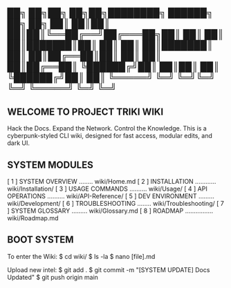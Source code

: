 ██╗   ██╗██╗  ██╗██╗████████╗ ██████╗ ██╗  ██╗
██║   ██║██║  ██║██║╚══██╔══╝██╔═══██╗██║  ██║
██║   ██║███████║██║   ██║   ██║   ██║███████║
██║   ██║██╔══██║██║   ██║   ██║   ██║██╔══██║
╚██████╔╝██║  ██║██║   ██║   ╚██████╔╝██║  ██║
 ╚═════╝ ╚═╝  ╚═╝╚═╝   ╚═╝    ╚═════╝ ╚═╝  ╚═╝
--------------------------------------------
WELCOME TO PROJECT TRIKI WIKI
--------------------------------------------

Hack the Docs. Expand the Network. Control the Knowledge.
This is a cyberpunk-styled CLI wiki, designed for fast access, modular edits, and dark UI.

SYSTEM MODULES
--------------------------------------------
[ 1 ] SYSTEM OVERVIEW ........ wiki/Home.md
[ 2 ] INSTALLATION ............ wiki/Installation/
[ 3 ] USAGE COMMANDS .......... wiki/Usage/
[ 4 ] API OPERATIONS .......... wiki/API-Reference/
[ 5 ] DEV ENVIRONMENT ......... wiki/Development/
[ 6 ] TROUBLESHOOTING ........ wiki/Troubleshooting/
[ 7 ] SYSTEM GLOSSARY ......... wiki/Glossary.md
[ 8 ] ROADMAP ................ wiki/Roadmap.md

BOOT SYSTEM
--------------------------------------------
To enter the Wiki:
    $ cd wiki/
    $ ls -la
    $ nano [file].md

Upload new intel:
    $ git add .
    $ git commit -m "[SYSTEM UPDATE] Docs Updated"
    $ git push origin main

